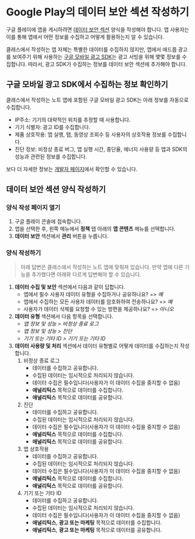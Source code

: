 # Google Play의 데이터 보안 섹션 작성하기

구글 플레이에 앱을 게시하려면 [데이터 보안 섹션](https://support.google.com/googleplay/android-developer/answer/10787469?hl=ko) 양식을 작성해야 합니다. 앱 사용자는 이를 통해 앱에서 어떤 정보를 수집하고 어떻게 활용하는지 알 수 있습니다.

클래스에서 작성하는 앱 자체는 특별한 데이터를 수집하지 않지만, 앱에서 애드몹 광고를 보여주기 위해 사용하는 [구글 모바일 광고 SDK](https://developers.google.com/admob)는 광고 서빙을 위해 몇몇 정보를 수집합니다. 따라서, 광고 SDK가 수집하는 정보를 데이터 보안 섹션에 추가해야 합니다.

## 구글 모바일 광고 SDK에서 수집하는 정보 확인하기

클래스에서 작성하는 노트 앱에 포함된 구글 모바일 광고 SDK는 아래 정보를 자동으로 수집합니다.

* IP주소: 기기의 대략적인 위치를 추정할 때 사용합니다.
* 기기 식별자: 광고 ID를 수집합니다.
* 제품 상호작용: 앱 실행, 탭, 동영상 조회수 등 사용자의 상호작용 정보를 수집합니다.
* 진단 정보: 비정상 종료 버그, 앱 실행 시간, 중단율, 에너지 사용량 등 앱과 SDK의 성능과 관련된 정보를 수집합니다.

보다 더 자세한 정보는 [개발자 페이지](https://developers.google.com/admob/android/play-data-disclosure)에서 확인할 수 있습니다.

## 데이터 보안 섹션 양식 작성하기

### 양식 작성 페이지 열기

1. 구글 플레이 콘솔에 접속합니다.
1. 앱을 선택한 후, 왼쪽 메뉴에서 **정책** 탭 아래의 **앱 콘텐츠** 메뉴를 선택합니다.
1. **데이터 보안** 섹션에서 **관리** 버튼을 누릅니다.

### 양식 작성하기

> 아래 답변은 클래스에서 작성하는 노트 앱에 맞춰져 있습니다. 만약 앱에 다른 기능을 추가했다면 아래와 다르게 답변해야 할 수 있습니다.

1. **데이터 수집 및 보안** 섹션에서 다음과 같이 답합니다.
    * 앱에서 필수 사용자 데이터 유형을 수집하거나 공유하나요? => *예*
    * 앱에서 수집하는 모든 사용자 데이터를 암호화하여 전송하나요? => *예*
    * 사용자가 데이터 삭제를 요청할 수 있는 방편을 제공하나요? => *아니오*
1. **데이터 유형** 섹션에서 다음 항목을 선택합니다.
    * *앱 정보 및 성능 > 비정상 종료 로그*
    * *앱 정보 및 성능 > 진단*
    * *기기 또는 기타 ID > 기기 또는 기타 ID*
1. **데이터 사용량 및 처리** 섹션에서 데이터 유형별로 어떻게 데이터를 수집하는지 작성합니다.
    1. 비정상 종료 로그
        * 데이터를 수집하고 공유합니다.
        * 수집된 데이터는 임시적으로 처리되지 않습니다.
        * 데이터 수집은 필수입니다(사용자가 이 데이터 수집을 중지할 수 없음)
        * **애널리틱스** 목적으로 데이터를 수집합니다.
        * **애널리틱스** 목적으로 데이터를 공유합니다.
    1. 진단
        * 데이터를 수집하고 공유합니다.
        * 수집된 데이터는 임시적으로 처리되지 않습니다.
        * 데이터 수집은 필수입니다(사용자가 이 데이터 수집을 중지할 수 없음)
        * **애널리틱스** 목적으로 데이터를 수집합니다.
        * **애널리틱스** 목적으로 데이터를 공유합니다.
    1. 앱 상호작용
        * 데이터를 수집하고 공유합니다.
        * 수집된 데이터는 임시적으로 처리되지 않습니다.
        * 데이터 수집은 필수입니다(사용자가 이 데이터 수집을 중지할 수 없음)
        * **애널리틱스** 목적으로 데이터를 수집합니다.
        * **애널리틱스** 목적으로 데이터를 공유합니다.
    1. 기기 또는 기타 ID
        * 데이터를 수집하고 공유합니다.
        * 수집된 데이터는 임시적으로 처리되지 않습니다.
        * 데이터 수집은 필수입니다(사용자가 이 데이터 수집을 중지할 수 없음)
        * **애널리틱스**, **광고 또는 마케팅** 목적으로 데이터를 수집합니다.
        * **애널리틱스**, **광고 또는 마케팅** 목적으로 데이터를 공유합니다.
